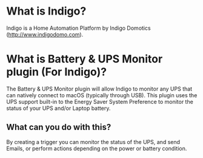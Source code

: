 # What is Indigo?

Indigo is a Home Automation Platform by Indigo Domotics (http://www.indigodomo.com).  

# What is Battery & UPS Monitor plugin (For Indigo)?

The Battery & UPS Monitor plugin will allow Indigo to monitor any UPS that can 
natively connect to macOS (typically through USB).  This plugin uses the UPS support
built-in to the Energy Saver System Preference to monitor the status of your UPS 
and/or Laptop battery.

## What can you do with this?

By creating a trigger you can monitor the status of the UPS, and send Emails, or 
perform actions depending on the power or battery condition.

